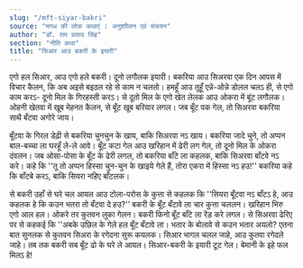 ```yaml
---
slug: "/mft-siyar-bakri"
source: "मगध की लोक कथाएं : अनुशाीलन एवं संचयन"
author: "डॉ. राम प्रसाद सिंह"
section: "नीति कथा"
title: "सिआर आउ बकरी के इयारी"
---
```

एगो हल सिआर, आउ एगो हले बकरी। दूनो लगौलक इयारी। बकरिया आउ सिअरवा एक दिन आपस में विचार कैलन, कि अब अइसे बइठल रहे से काम न चलतो। हमहूँ आउ तूहूँ एन्ने-ओन्ने डोलल चलऽ ही, से एगो काम करऽ- दूनो मिल के गिरहस्ती करऽ। से दूतो मिल के एगो खेत लेलक आउ ओकरा में बूंट लगौलक। ओहनी खेतवा में खूब मेहनत कैलन, से बूँट खूब बरियार लगल। जब बूँट पक गेल, तो सिअरवा बकरिया साथै बँटवा अगोरे जाय।
 
बूँटवा के गिरल डेढ़ी से बकरिया चुनचुन के खाय, बाकि सिअरवा नऽ खाय। बकरिया जादे चुने, तो अप्पन बाल-बच्चा ला घरहूँ ले-ले आवे। बूँट कटा गेल आउ खरिहान में ढेरी लग गेल, तो दूनो मिल के ओकरा दंवलन। जब ओसा-पोसा के बूँट के ढेरी लगल, तो बकरिया बाँटे ला कहलक, बाकि सिअरवा बाँटवे नऽ करे। कहे कि ''तू तो अप्पन हिस्सा चुन-चुन के खाइये गेले हैं, तोरा एकरा में हिस्सा नऽ हउ!'' बकरिया कहे कि बाँटबे करऽ, बाकि सियरा नहिए बाँटलक। 

से बकरी उहाँ से घरे चल आयल आउ टोला-परोस के कुत्ता से कहलक कि ''सियरा बूँटवा नऽ बाँटऽ हे, आउ कहलक हे कि कउन भतरा तो बँटवा दे हउ?'’ बकरी के बूँट बँटावे ला चार कुत्ता चललन। खरिहान भिरु एगो आल हल। ओकरे तर कुतवन लुका गेलन। बकरी फिनो बूँट बाँटे ला रेंड़ करे लगल। से सिअरवा ढेरिए पर से कहकई कि ''अबके उछिल के गेले हल बूँट बँटावे ला। भतार के बोलावे से कउन भतार अयलो?  एतना बात सुनलक से कुतवन सिअरा के रगेदना सुरू कयलक। सिआर भागल चलल जाहे, आउ कुतवा रगेदले जाहे। तब तक बकरी सब बूँट ढो के घरे ले आयल। सिआर-बकरी के इयारी टूट गेल। बेमानी के इहे फल मिलऽ हे!